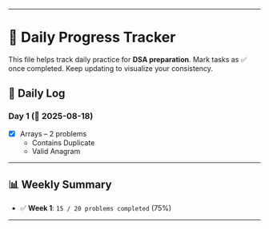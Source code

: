 
---

# 📆 Daily Progress Tracker

This file helps track daily practice for **DSA preparation**.
Mark tasks as ✅ once completed. Keep updating to visualize your consistency.


## 📌 Daily Log

### Day 1 (📅 2025-08-18)

* [x] Arrays – 2 problems
    * Contains Duplicate
    * Valid Anagram


---

## 📊 Weekly Summary

* ✅ **Week 1**: `15 / 20 problems completed` (75%)

---

